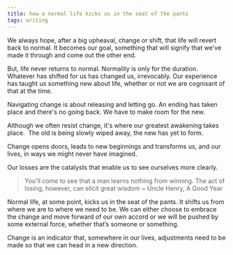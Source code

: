 ```yaml
---
title: how a normal life kicks us in the seat of the pants
tags: writing
---
```


We always hope, after a big upheaval, change or shift, that life will revert back to normal. It becomes our goal, something that will signify that we've made it through and come out the other end.

But, life never returns to normal. Normality is only for the duration. Whatever has shifted for us has changed us, irrevocably. Our experience has taught us something new about life, whether or not we are cognisant of that at the time.

Navigating change is about releasing and letting go. An ending has taken place and there's no going back. We have to make room for the new.

Although we often resist change, it's where our greatest awakening takes place.  The old is being slowly wiped away, the new has yet to form.

Change opens doors, leads to new beginnings and transforms us, and our lives, in ways we might never have imagined.

Our losses are the catalysts that enable us to see ourselves more clearly.

> You'll come to see that a man learns nothing from winning. The act of losing, however, can elicit great wisdom ~ Uncle Henry, A Good Year

Normal life, at some point, kicks us in the seat of the pants. It shifts us from where we are to where we need to be. We can either choose to embrace the change and move forward of our own accord or we will be pushed by some external force, whether that’s someone or something.

Change is an indicator that, somewhere in our lives, adjustments need to be made so that we can head in a new direction.
